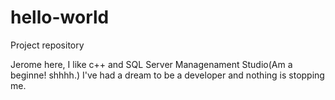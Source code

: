 # hello-world
Project repository

Jerome here, I like c++ and SQL Server Managenament Studio(Am a beginne! shhhh.)
I've had a dream to be a developer and nothing is stopping me.
